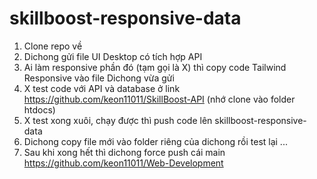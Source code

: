 # skillboost-responsive-data
1. Clone repo về
2. Dichong gửi file UI Desktop có tích hợp API
3. Ai làm responsive phần đó (tạm gọi là X) thì copy code Tailwind Responsive vào file Dichong vừa gửi 
4. X test code với API và database ở link https://github.com/keon11011/SkillBoost-API (nhớ clone vào folder htdocs)
5. X test xong xuôi, chạy được thì push code lên skillboost-responsive-data
6. Dichong copy file mới vào folder riêng của dichong rồi test lại
...
7. Sau khi xong hết thì dichong force push cái main https://github.com/keon11011/Web-Development
